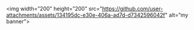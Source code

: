 <img width=”200" height=”200" src=”https://github.com/user-attachments/assets/134195dc-e30e-406a-ad7d-d7342596042f" alt=”my banner”>
